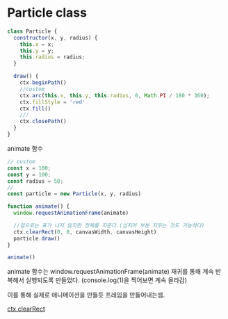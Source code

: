 # Particle class

```javascript
class Particle {
  constructor(x, y, radius) {
    this.x = x;
    this.y = y;
    this.radius = radius;
  }

  draw() {
    ctx.beginPath()
    //custom
    ctx.arc(this.x, this.y, this.radius, 0, Math.PI / 180 * 360);
    ctx.fillStyle = 'red'
    ctx.fill()
    ///
    ctx.closePath()
  }
}
```

animate 함수

```javascript
// custom
const x = 100;
const y = 100;
const radius = 50;
//
const particle = new Particle(x, y, radius)

function animate() {
  window.requestAnimationFrame(animate)

  //겉으로는 표가 나지 않지만 전체를 지운다.(심지어 부분 지우는 것도 가능하다)
  ctx.clearRect(0, 0, canvasWidth, canvasHeight)
  particle.draw()
}

animate()
```

animate 함수는 window.requestAnimationFrame(animate) 재귀를 통해 계속 반복해서 실행되도록 만들었다. (console.log(1)을 찍어보면 계속 올라감)

이를 통해 실제로 애니메이션을 만들듯 프레임을 만들어내는셈.

[ctx.clearRect](https://developer.mozilla.org/en-US/docs/Web/API/CanvasRenderingContext2D/clearRect)
